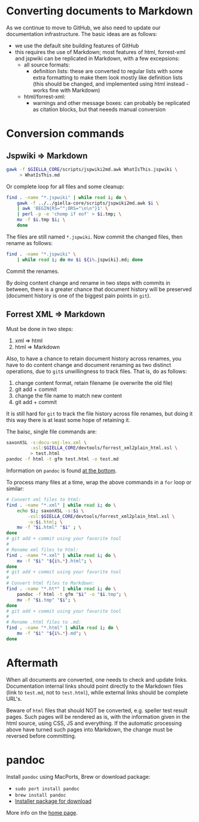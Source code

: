 # Converting documents to Markdown

As we continue to move to GitHub, we also need to update our documentation infrastructure. The basic ideas are as follows:

- we use the default site building features of GitHub
- this requires the use of Markdown; most features of
  html, forrest-xml and jspwiki can be replicated in Markdown, with a few excepsions:
  - all source formats:
    - definition lists: these are converted to regular lists with some extra formatting
      to make them look mostly like definition lists (this should be changed, and implemented using html instead - works fine with Markdown)
  - html/forrest-xml:
    - warnings and other message boxes: can probably be replicated as citation blocks, but
      that neeeds manual conversion

# Conversion commands

## Jspwiki ⇒ Markdown

```sh
gawk -f $GIELLA_CORE/scripts/jspwiki2md.awk WhatIsThis.jspwiki \
     > WhatIsThis.md
```

Or complete loop for all files and some cleanup:

```sh
find . -name "*.jspwiki" | while read i; do \
	gawk -f ../../giella-core/scripts/jspwiki2md.awk $i \
	| awk 'BEGIN{RS="";ORS="\n\n"}1' \
	| perl -p -e 'chomp if eof' > $i.tmp; \
	mv -f $i.tmp $i; \
	done
```

The files are still named `*.jspwiki`. Now commit the changed files, then rename
as follows:

```sh
find . -name "*.jspwiki" \
    | while read i; do mv $i ${i%.jspwiki}.md; done
```

Commit the renames.

By doing content change and rename in two steps with commits in between, there is
a greater chance that document history will be preserved (document history is one
of the biggest pain points in `git`).

## Forrest XML ⇒ Markdown

Must be done in two steps:

1. xml ⇒ html
1. html ⇒ Markdown

Also, to have a chance to retain document history across renames, you have to do content change and document renaming as two distinct operations, due to `git`s unwillingness to track files. That is, do as follows:

1. change content format, retain filename (ie overwrite the old file)
1. git add + commit
1. change the file name to match new content
1. git add + commit

It is still hard for `git` to track the file history across file renames, but doing it this way there is at least some hope of retaining it.

The baisc, single file commands are:

```sh
saxonXSL -s:docu-smj-lex.xml \
         -xsl:$GIELLA_CORE/devtools/forrest_xml2plain_html.xsl \
         > test.html
pandoc -f html -t gfm test.html -o test.md
```

Information on `pandoc` is found [at the bottom](#pandoc).

To process many files at a time, wrap the above commands in a `for` loop or similar:

```sh
# Convert xml files to html:
find . -name "*.xml" | while read i; do \
    echo $i; saxonXSL -s:$i \
        -xsl:$GIELLA_CORE/devtools/forrest_xml2plain_html.xsl \
        -o:$i.html; \
    mv -f "$i.html" "$i" ; \
done
# git add + commit using your favorite tool
#
# Rename xml files to html:
find . -name "*.xml" | while read i; do \
    mv -f "$i" "${i%.*}.html"; \
done
# git add + commit using your favorite tool
#
# Convert html files to Markdown:
find . -name "*.ht*" | while read i; do \
    pandoc -f html -t gfm "$i" -o "$i.tmp"; \
    mv -f "$i.tmp" "$i"; \
done
# git add + commit using your favorite tool
#
# Rename .html files to .md:
find . -name "*.html" | while read i; do \
    mv -f "$i" "${i%.*}.md"; \
done
```

# Aftermath

When all documents are converted, one needs to check and update links. Documentation internal links should point directly to the Markdown files (link to `test.md`, not to `test.html`), while external links should be complete URL's.

Beware of `html` files that should NOT be converted, e.g. speller test result pages. Such pages will be rendered as is, with the information given in the html source, using CSS, JS and everything. If the automatic processing above have turned such pages into Markdown, the change must be reversed before committing.

# pandoc

Install `pandoc` using MacPorts, Brew or download package:

- `sudo port install pandoc`
- `brew install pandoc`
- [Installer package for download](https://github.com/jgm/pandoc/releases/tag/2.11.3.2)

More info on the [home page](https://pandoc.org/index.html).
